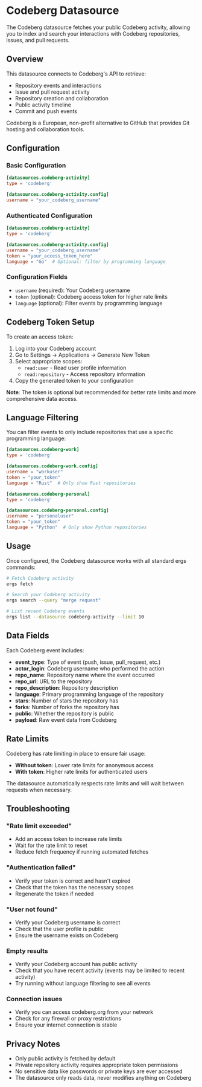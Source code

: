 # Codeberg Datasource

The Codeberg datasource fetches your public Codeberg activity, allowing you to index and search your interactions with Codeberg repositories, issues, and pull requests.

## Overview

This datasource connects to Codeberg's API to retrieve:
- Repository events and interactions
- Issue and pull request activity
- Repository creation and collaboration
- Public activity timeline
- Commit and push events

Codeberg is a European, non-profit alternative to GitHub that provides Git hosting and collaboration tools.

## Configuration

### Basic Configuration

```toml
[datasources.codeberg-activity]
type = 'codeberg'

[datasources.codeberg-activity.config]
username = "your_codeberg_username"
```

### Authenticated Configuration

```toml
[datasources.codeberg-activity]
type = 'codeberg'

[datasources.codeberg-activity.config]
username = "your_codeberg_username"
token = "your_access_token_here"
language = "Go"  # Optional: filter by programming language
```

### Configuration Fields

- `username` (required): Your Codeberg username
- `token` (optional): Codeberg access token for higher rate limits
- `language` (optional): Filter events by programming language

## Codeberg Token Setup

To create an access token:

1. Log into your Codeberg account
2. Go to Settings → Applications → Generate New Token
3. Select appropriate scopes:
   - `read:user` - Read user profile information
   - `read:repository` - Access repository information
4. Copy the generated token to your configuration

**Note**: The token is optional but recommended for better rate limits and more comprehensive data access.

## Language Filtering

You can filter events to only include repositories that use a specific programming language:

```toml
[datasources.codeberg-work]
type = 'codeberg'

[datasources.codeberg-work.config]
username = "workuser"
token = "your_token"
language = "Rust"  # Only show Rust repositories

[datasources.codeberg-personal]
type = 'codeberg'

[datasources.codeberg-personal.config]
username = "personaluser"
token = "your_token"
language = "Python"  # Only show Python repositories
```

## Usage

Once configured, the Codeberg datasource works with all standard ergs commands:

```bash
# Fetch Codeberg activity
ergs fetch

# Search your Codeberg activity
ergs search --query "merge request"

# List recent Codeberg events
ergs list --datasource codeberg-activity --limit 10
```

## Data Fields

Each Codeberg event includes:
- **event_type**: Type of event (push, issue, pull_request, etc.)
- **actor_login**: Codeberg username who performed the action
- **repo_name**: Repository name where the event occurred
- **repo_url**: URL to the repository
- **repo_description**: Repository description
- **language**: Primary programming language of the repository
- **stars**: Number of stars the repository has
- **forks**: Number of forks the repository has
- **public**: Whether the repository is public
- **payload**: Raw event data from Codeberg

## Rate Limits

Codeberg has rate limiting in place to ensure fair usage:
- **Without token**: Lower rate limits for anonymous access
- **With token**: Higher rate limits for authenticated users

The datasource automatically respects rate limits and will wait between requests when necessary.

## Troubleshooting

### "Rate limit exceeded"
- Add an access token to increase rate limits
- Wait for the rate limit to reset
- Reduce fetch frequency if running automated fetches

### "Authentication failed"
- Verify your token is correct and hasn't expired
- Check that the token has the necessary scopes
- Regenerate the token if needed

### "User not found"
- Verify your Codeberg username is correct
- Check that the user profile is public
- Ensure the username exists on Codeberg

### Empty results
- Verify your Codeberg account has public activity
- Check that you have recent activity (events may be limited to recent activity)
- Try running without language filtering to see all events

### Connection issues
- Verify you can access codeberg.org from your network
- Check for any firewall or proxy restrictions
- Ensure your internet connection is stable

## Privacy Notes

- Only public activity is fetched by default
- Private repository activity requires appropriate token permissions
- No sensitive data like passwords or private keys are ever accessed
- The datasource only reads data, never modifies anything on Codeberg